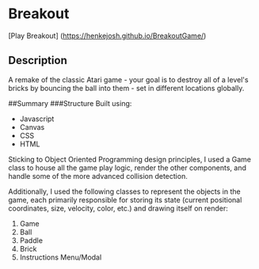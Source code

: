 # Breakout

[Play Breakout] (https://henkejosh.github.io/BreakoutGame/)

## Description
A remake of the classic Atari game - your goal is to destroy all of a level's bricks by bouncing the ball into them - set in different locations globally.

##Summary
###Structure
Built using:
* Javascript
* Canvas
* CSS
* HTML

Sticking to Object Oriented Programming design principles, I used a Game class to house all the game play logic, render the other components, and handle some of the more advanced collision detection.

Additionally, I used the following classes to represent the objects in the game, each primarily responsible for storing its state (current positional coordinates, size, velocity, color, etc.) and drawing itself on render:
1. Game
2. Ball
3. Paddle
4. Brick
5. Instructions Menu/Modal
